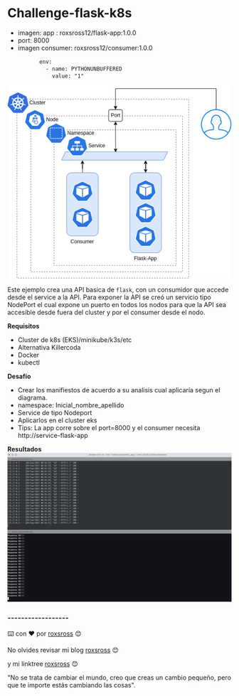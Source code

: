 # Challenge-flask-k8s

- imagen: app : roxsross12/flask-app:1.0.0
- port: 8000
- imagen consumer: roxsross12/consumer:1.0.0
```
          env:
            - name: PYTHONUNBUFFERED
              value: "1"
```              

![](docs/Diagrama.png)

Este ejemplo crea una API basica de `flask`, con un consumidor que accede desde el service a la API. 
Para exponer la API se creó un servicio tipo NodePort el cual expone un puerto en todos los nodos para que la API sea accesible desde fuera del cluster y por el consumer desde el nodo.

**Requisitos**

- Cluster de k8s (EKS)/minikube/k3s/etc
- Alternativa Killercoda
- Docker
- kubectl

**Desafío**

- Crear los manifiestos de acuerdo a su analisis cual aplicaría segun el diagrama.
- namespace: Inicial_nombre_apellido
- Service de tipo Nodeport
- Aplicarlos en el cluster eks
- Tips: La app corre sobre el port=8000 y el consumer necesita http://service-flask-app



**Resultados**
![](docs/Resultado.png)


### ------------------

⌨️ con ❤️ por [roxsross](https://github.com/roxsross) 😊

No olvides revisar mi blog [roxsross](https://blog.295devops.com) 😊

y mi linktree [roxsross](https://roxs.295devops.com) 😊

"No se trata de cambiar el mundo, creo que creas un cambio pequeño, pero que te importe estás cambiando las cosas".